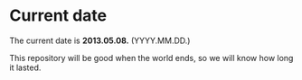 # Current date

The current date is **2013.05.08.** (YYYY.MM.DD.)

This repository will be good when the world ends, so we will know how long it lasted.
